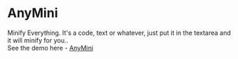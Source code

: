 # AnyMini
Minify Everything. It's a code, text or whatever, just put it in the textarea and it will minify for you..
<br>See the demo here - <a href="https://phe0nix.github.io/anymini/" target="_blank">AnyMini</a>
